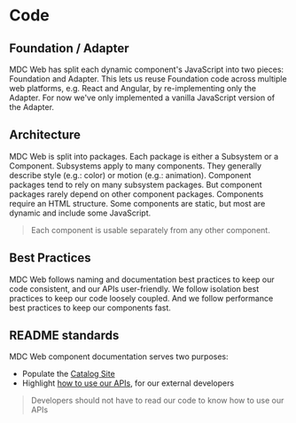 # Code

## Foundation / Adapter

MDC Web has split each dynamic component's JavaScript into two pieces:
Foundation and Adapter. This lets us reuse Foundation code across multiple web
platforms, e.g. React and Angular, by re-implementing only the Adapter. For now
we've only implemented a vanilla JavaScript version of the Adapter.

## Architecture

MDC Web is split into packages. Each package is either a Subsystem or a
Component. Subsystems apply to many components. They generally describe style
(e.g.: color) or motion (e.g.: animation). Component packages tend to rely on
many subsystem packages. But component packages rarely depend on other
component packages. Components require an HTML structure. Some components are
static, but most are dynamic and include some JavaScript.

> Each component is usable separately from any other component.

## Best Practices

MDC Web follows naming and documentation best practices to keep our code
consistent, and our APIs user-friendly. We follow isolation best practices to
keep our code loosely coupled. And we follow performance best practices to keep
our components fast.

## README standards

MDC Web component documentation serves two purposes:

* Populate the [Catalog Site](https://material.io/components/web/catalog/)
* Highlight [how to use our APIs](readme_standards.md), for our external developers

> Developers should not have to read our code to know how to use our APIs


